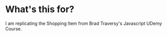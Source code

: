 # What's this for?

I am replicating the Shopping Item from Brad Traversy's Javascript UDemy Course.
